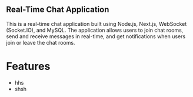 ## Real-Time Chat Application

This is a real-time chat application built using Node.js, Next.js, WebSocket (Socket.IO), and MySQL. The application allows users to join chat rooms, send and receive messages in real-time, and get notifications when users join or leave the chat rooms.

# Features
- hhs
- shsh
